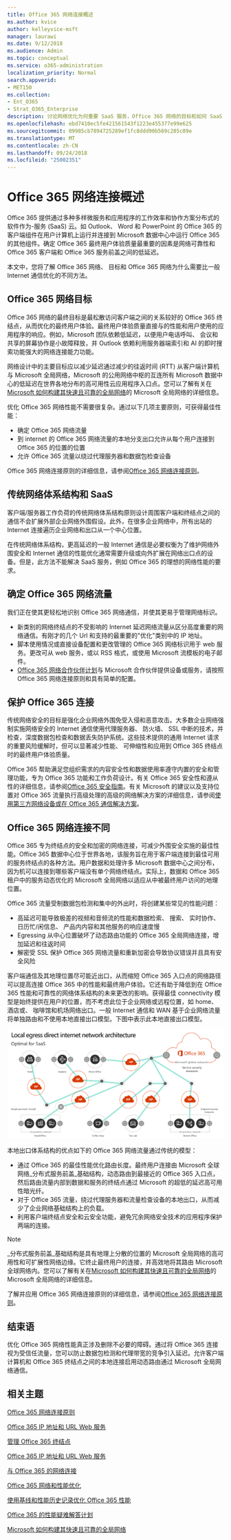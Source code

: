```yaml
---
title: Office 365 网络连接概述
ms.author: kvice
author: kelleyvice-msft
manager: laurawi
ms.date: 9/12/2018
ms.audience: Admin
ms.topic: conceptual
ms.service: o365-administration
localization_priority: Normal
search.appverid:
- MET150
ms.collection:
- Ent_O365
- Strat_O365_Enterprise
description: 讨论网络优化为何重要 SaaS 服务，Office 365 网络的目标和如何 SaaS 需要从其他工作负荷的不同网络。
ms.openlocfilehash: ebd7410ec5fe421561543f1223e455377e99e625
ms.sourcegitcommit: 09985cb7894725289ef1fc8ddd90b569c285c09e
ms.translationtype: MT
ms.contentlocale: zh-CN
ms.lasthandoff: 09/24/2018
ms.locfileid: "25002351"
---
```

# <a name="office-365-network-connectivity-overview"></a>Office 365 网络连接概述

Office 365 提供通过多种多样微服务和应用程序的工作效率和协作方案分布式的软件作为-服务 (SaaS) 云。如 Outlook、 Word 和 PowerPoint 的 Office 365 的客户端组件在用户计算机上运行并连接到 Microsoft 数据中心中运行 Office 365 的其他组件。确定 Office 365 最终用户体验质量最重要的因素是网络可靠性和 Office 365 客户端和 Office 365 服务前盖之间的低延迟。

本文中，您将了解 Office 365 网络、 目标和 Office 365 网络为什么需要比一般 Internet 通信优化的不同方法。

## <a name="office-365-networking-goals"></a>Office 365 网络目标

Office 365 网络的最终目标是最松散访问客户端之间的关系较好的 Office 365 终结点，从而优化的最终用户体验。最终用户体验质量直接与的性能和用户使用的应用程序的响应。例如，Microsoft 团队依赖低延迟，以便用户电话呼叫、 会议和共享的屏幕协作是小故障释放，并 Outlook 依赖利用服务器端索引和 AI 的即时搜索功能强大的网络连接能力功能。

网络设计中的主要目标应以减少延迟通过减少的往返时间 (RTT) 从客户端计算机与 Microsoft 全局网络，Microsoft 的公用网络中枢的互连所有 Microsoft 数据中心的低延迟在世界各地分布的高可用性云应用程序入口点。您可以了解有关在[Microsoft 如何构建其快速且可靠的全局网络](https://azure.microsoft.com/en-us/blog/how-microsoft-builds-its-fast-and-reliable-global-network/)的 Microsoft 全局网络的详细信息。

优化 Office 365 网络性能不需要很复杂。通过以下几项主要原则，可获得最佳性能：

- 确定 Office 365 网络流量
- 到 internet 的 Office 365 网络流量的本地分支出口允许从每个用户连接到 Office 365 的位置的位置
- 允许 Office 365 流量以绕过代理服务器和数据包检查设备

Office 365 网络连接原则的详细信息，请参阅[Office 365 网络连接原则](office-365-network-connectivity-principles.md)。

## <a name="traditional-network-architectures-and-saas"></a>传统网络体系结构和 SaaS

客户端/服务器工作负荷的传统网络体系结构原则设计周围客户端和终结点之间的通信不会扩展外部企业网络外围假设。此外，在很多企业网络中，所有出站的 Internet 连接遍历企业网络和出口从一个中心位置。

在传统网络体系结构，更高延迟的一般 Internet 通信是必要权衡为了维护网络外围安全和 Internet 通信的性能优化通常需要升级或向外扩展在网络出口点的设备。但是，此方法不能解决 SaaS 服务，例如 Office 365 的理想的网络性能的要求。

## <a name="identifying-office-365-network-traffic"></a>确定 Office 365 网络流量

我们正在使其更轻松地识别 Office 365 网络通信，并使其更易于管理网络标识。

- 新类别的网络终结点的不受影响的 Internet 延迟网络流量从区分高度重要的网络通信。有刚才的几个 Url 和支持的最重要的"优化"类别中的 IP 地址。
- 脚本使用情况或直接设备配置和更改管理的 Office 365 网络标识用于 web 服务。更改可从 web 服务，或以 RSS 格式，或使用 Microsoft 流模板的电子邮件。
- [Office 365 网络合作伙伴计划](http://aka.ms/Office365NPP)与 Microsoft 合作伙伴提供设备或服务，请按照 Office 365 网络连接原则和具有简单的配置。

## <a name="securing-office-365-connections"></a>保护 Office 365 连接

传统网络安全的目标是强化企业网络外围免受入侵和恶意攻击。大多数企业网络强制实施网络安全的 Internet 通信使用代理服务器、 防火墙、 SSL 中断的技术，并检查，深度数据包检查和数据丢失防护系统。这些技术提供的通用 Internet 请求的重要风险缓解时，但可以显著减少性能、 可伸缩性和应用到 Office 365 终结点时的最终用户体验质量。

Office 365 帮助满足您组织需求的内容安全性和数据使用率遵守内置的安全和管理功能，专为 Office 365 功能和工作负荷设计。有关 Office 365 安全性和遵从性的详细信息，请参阅[Office 365 安全指南](https://docs.microsoft.com/en-us/office365/securitycompliance/security-roadmap)。有关 Microsoft 的建议以及支持位置对 Office 365 流量执行高级处理的高级的网络解决方案的详细信息，请参阅[使用第三方网络设备或在 Office 365 通信解决方案](https://support.microsoft.com/en-us/help/2690045)。

## <a name="why-is-office-365-networking-different"></a>Office 365 网络连接不同

Office 365 专为终结点的安全和加密的网络连接，可减少外围安全实施的最佳性能。Office 365 数据中心位于世界各地，该服务旨在用于客户端连接到最佳可用的服务终结点的各种方法。用户数据和处理许多 Microsoft 数据中心之间分布，因为机可以连接到哪些客户端没有单个网络终结点。实际上，数据和 Office 365 租户中的服务动态优化的 Microsoft 全局网络以适应从中被最终用户访问的地理位置。

Office 365 流量受制数据包检测和集中的外出时，将创建某些常见的性能问题：

- 高延迟可能导致极差的视频和音频流的性能和数据检索、 搜索、 实时协作、 日历忙/闲信息、 产品内内容和其他服务的响应速度慢
- Egressing 从中心位置破坏了动态路由功能的 Office 365 全局网络连接，增加延迟和往返时间
- 解密受 SSL 保护 Office 365 网络流量和重新加密会导致协议错误并且具有安全风险

客户端通信及其地理位置尽可能近出口，从而缩短 Office 365 入口点的网络路径可以提高连接 Office 365 中的性能和最终用户体验。它还有助于降低到在 Office 365 性能和可靠性的网络体系结构的未来更改的影响。获得最佳 connectivity 模型是始终提供在用户的位置，而不考虑此位于企业网络或远程位置，如 home、 酒店或、 咖啡馆和机场网络出口。一般 Internet 通信和 WAN 基于企业网络流量将单独路由和不使用本地直接出口模型。下图中表示此本地直接出口模型。

![本地出口网络体系结构](media/6bc636b0-1234-4ceb-a45a-aadd1044b39c.png)

本地出口体系结构的优点如下的 Office 365 网络流量通过传统的模型：
  
- 通过 Office 365 的最佳性能优化路由长度。最终用户连接由 Microsoft 全球网络_分布式服务前盖_基础结构，动态路由到最接近的 Office 365 入口点，然后路由流量内部到数据和服务的终结点通过 Microsoft 的超低的延迟高可用性暗光纤。
- 对于 Office 365 流量，绕过代理服务器和流量检查设备的本地出口，从而减少了企业网络基础结构上的负载。
- 利用客户端终结点安全和云安全功能，避免冗余网络安全技术的应用程序保护两端的连接。

> [!NOTE]
> _分布式服务前盖_基础结构是具有地理上分散的位置的 Microsoft 全局网络的高可用性和可扩展性网络边缘。它终止最终用户的连接，并高效地将其路由 Microsoft 全球网络内。您可以了解有关在[Microsoft 如何构建其快速且可靠的全局网络](https://azure.microsoft.com/en-us/blog/how-microsoft-builds-its-fast-and-reliable-global-network/)的 Microsoft 全局网络的详细信息。

了解并应用 Office 365 网络连接原则的详细信息，请参阅[Office 365 网络连接原则](office-365-network-connectivity-principles#office-365-connectivity-principles)。

## <a name="conclusion"></a>结束语

优化 Office 365 网络性能真正涉及删除不必要的障碍。通过将 Office 365 连接视为受信任流量，您可以防止数据包检测和代理带宽的竞争引入延迟。允许客户端计算机和 Office 365 终结点之间的本地连接启用动态路由通过 Microsoft 全局网络通信。

## <a name="related-topics"></a>相关主题

[Office 365 网络连接原则](office-365-network-connectivity-principles.md)

[Office 365 IP 地址和 URL Web 服务](office-365-ip-web-service.md)

[管理 Office 365 终结点](managing-office-365-endpoints.md)

[Office 365 IP 地址和 URL Web 服务](office-365-ip-web-service.md)

[与 Office 365 的网络连接](network-connectivity.md)

[Office 365 网络和性能优化](network-planning-and-performance.md)

[使用基线和性能历史记录优化 Office 365 性能](performance-tuning-using-baselines-and-history.md)

[Office 365 的性能疑难解答计划](performance-troubleshooting-plan.md)

[Microsoft 如何构建其快速且可靠的全局网络](https://azure.microsoft.com/en-us/blog/how-microsoft-builds-its-fast-and-reliable-global-network/)
